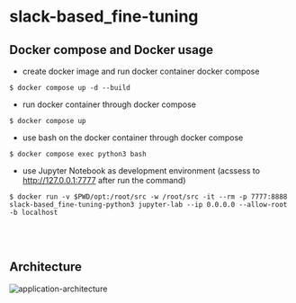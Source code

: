 # slack-based_fine-tuning


## Docker compose and Docker usage
- create docker image and run docker container docker compose

`$ docker compose up -d --build`


- run docker container through docker compose

`$ docker compose up`


- use bash on the docker container through docker compose

`$ docker compose exec python3 bash`


- use Jupyter Notebook as development environment (acssess to http://127.0.0.1:7777 after run the command)

`$ docker run -v $PWD/opt:/root/src -w /root/src -it --rm -p 7777:8888 slack-based_fine-tuning-python3 jupyter-lab --ip 0.0.0.0 --allow-root -b localhost`

<br><br>
## Architecture

![application-architecture](https://github.com/SoichiroSugimoto/slack-based_fine-tuning/blob/main/architecture.png)
